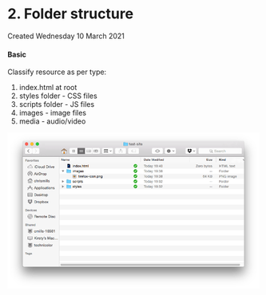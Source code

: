# 2. Folder structure
Created Wednesday 10 March 2021

#### Basic
Classify resource as per type:
1. index.html at root
2. styles folder - CSS files
3. scripts folder - JS files
4. images - image files
5. media - audio/video

![](../../assets/2_Folder_structure-image-1-5eb0ebc6.png)


